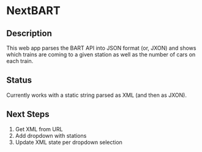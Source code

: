 NextBART
========

Description
--------
This web app parses the BART API into JSON format (or, JXON) and shows which trains are coming to a given station as well as the number of cars on each train.

Status
--------
Currently works with a static string parsed as XML (and then as JXON).

Next Steps
--------
1. Get XML from URL
2. Add dropdown with stations
3. Update XML state per dropdown selection
